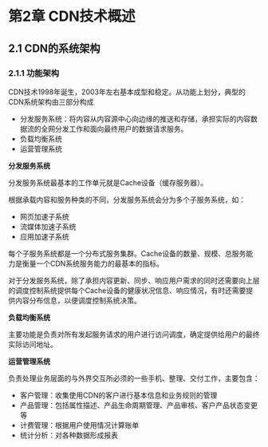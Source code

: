 # 第2章 CDN技术概述
## 2.1 CDN的系统架构
### 2.1.1 功能架构
CDN技术1998年诞生，2003年左右基本成型和稳定。从功能上划分，典型的CDN系统架构由三部分构成
* 分发服务系统：将内容从内容源中心向边缘的推送和存储，承担实际的内容数据流的全网分发工作和面向最终用户的数据请求服务。
* 负载均衡系统
* 运营管理系统

**分发服务系统**

分发服务系统最基本的工作单元就是Cache设备（缓存服务器）。

根据承载内容和服务种类的不同，分发服务系统会分为多个子服务系统，如：
* 网页加速子系统
* 流媒体加速子系统
* 应用加速子系统

每个子服务系统都是一个分布式服务集群。Cache设备的数量、规模、总服务能力是衡量一个CDN系统服务能力的最基本的指标。

对于分发服务系统，除了承担内容更新、同步、响应用户需求的同时还需要向上层的调度控制系统提供每个Cache设备的健康状况信息、响应情况，有时还需要提供内容分布信息，以便调度控制系统决策。

**负载均衡系统**

主要功能是负责对所有发起服务请求的用户进行访问调度，确定提供给用户的最终实际访问地址。

**运营管理系统**

负责处理业务层面的与外界交互所必须的一些手机、整理、交付工作，主要包含：
* 客户管理：收集使用CDN的客户进行基本信息和业务规则的管理
* 产品管理：包括属性描述、产品生命周期管理、产品审核、客户产品状态变更等
* 计费管理：根据用户使用情况计算账单
* 统计分析：对各种数据形成报表
